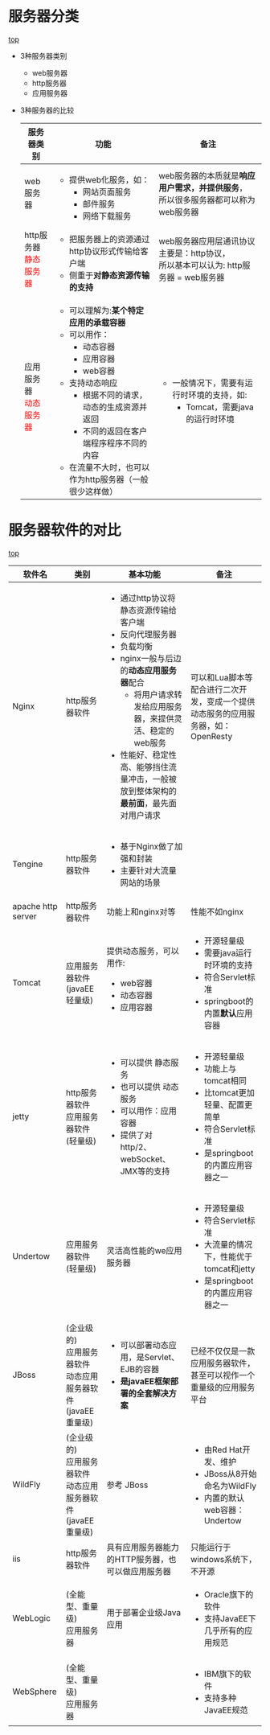 
<span id="catalog"></span>

# 服务器分类
[top](#catalog)
- 3种服务器类别
    - web服务器
    - http服务器
    - 应用服务器

- 3种服务器的比较

    |服务器类别|功能|备注|
    |-|-|-|
    |web服务器|<ul><li>提供web化服务，如：<ul><li>网站页面服务</li><li>邮件服务</li><li>网络下载服务</li></ul></li></ul>|web服务器的本质就是**响应用户需求，并提供服务**，<br>所以很多服务器都可以称为web服务器|
    |http服务器<br><label style="color:red">静态服务器</label>|<ul><li>把服务器上的资源通过http协议形式传输给客户端</li><li>侧重于**对静态资源传输的支持**</li></ul>|web服务器应用层通讯协议主要是：http协议，<br>所以基本可以认为: http服务器 = web服务器 |
    |应用服务器<br><label style="color:red">动态服务器</label>|<ul><li>可以理解为:**某个特定应用的承载容器**</li><li>可以用作：<ul><li>动态容器</li><li>应用容器</li><li>web容器</li></ul></li><li>支持动态响应<ul><li>根据不同的请求，动态的生成资源并返回</li><li>不同的返回在客户端程序程序不同的内容</li></ul></li><li>在流量不大时，也可以作为http服务器（一般很少这样做）</li></ul>|<ul><li>一般情况下，需要有运行时环境的支持，如:<ul><li>Tomcat，需要java的运行时环境</li></ul></li></ul>|



# 服务器软件的对比
[top](#catalog)

|软件名|类别|基本功能|备注|
|-|-|-|-|
|Nginx|http服务器软件|<ul><li>通过http协议将静态资源传输给客户端</li><li>反向代理服务器</li><li>负载均衡</li><li>nginx一般与后边的**动态应用服务器**配合<ul><li>将用户请求转发给应用服务器，来提供灵活、稳定的web服务</li></ul></li><li>性能好、稳定性高、能够挡住流量冲击，一般被放到整体架构的**最前面**，最先面对用户请求</li></ul>|可以和Lua脚本等配合进行二次开发，变成一个提供动态服务的应用服务器，如：OpenResty|
|Tengine|http服务器软件|<ul><li>基于Nginx做了加强和封装<li>主要针对大流量网站的场景</li><ul>
|apache http server|http服务器软件|功能上和nginx对等|性能不如nginx|
|Tomcat|应用服务器软件<br>(javaEE 轻量级)|提供动态服务，可以用作:<ul><li>web容器</li><li>动态容器</li><li>应用容器</li></ul>|<ul><li>开源轻量级</li><li>需要java运行时环境的支持</li><li>符合Servlet标准</li><li>springboot的内置**默认**应用容器</li><ul>|
|jetty|http服务器软件<br>应用服务器软件<br>(轻量级)|<ul><li>可以提供 静态服务</li><li>也可以提供 动态服务</li><li>可以用作：应用容器</li><li>提供了对http/2、webSocket、JMX等的支持</li></ul>|<ul><li>开源轻量级</li><li>功能上与tomcat相同</li><li>比tomcat更加轻量、配置更简单</li><li>符合Servlet标准</li><li>是springboot的内置应用容器之一</li></ul>|
|Undertow|应用服务器软件<br>(轻量级)|灵活高性能的we应用服务器|<ul><li>开源轻量级</li><li>符合Servlet标准</li><li>大流量的情况下，性能优于tomcat和jetty</li><li>是springboot的内置应用容器之一</li></ul>|
|JBoss|(企业级的)<br>应用服务器软件<br>动态应用服务器软件(javaEE 重量级)|<ul><li>可以部署动态应用，是Servlet、EJB的容器</li><li>**是javaEE框架部署的全套解决方案**</li><ul>|已经不仅仅是一款应用服务器软件，甚至可以视作一个重量级的应用服务平台|
|WildFly|(企业级的)<br>应用服务器软件<br>动态应用服务器软件(javaEE 重量级)|参考 JBoss|<ul><li>由Red Hat开发、维护</li><li>JBoss从8开始命名为WildFly</li><li>内置的默认web容器：Undertow</li><ul>|
|iis|http服务器软件|具有应用服务器能力的HTTP服务器，也可以做应用服务器|只能运行于windows系统下，不开源|
|WebLogic|(全能型、重量级)<br>应用服务器|用于部署企业级Java应用|<ul><li>Oracle旗下的软件</li><li>支持JavaEE下几乎所有的应用规范</li></ul>|
|WebSphere|(全能型、重量级)<br>应用服务器||<ul><li>IBM旗下的软件</li><li>支持多种JavaEE规范</li></ul>|
